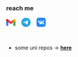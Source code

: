 ### reach me

<p>
  <a href="mailto:boolgater@gmail.com" target="_blank"><img height="25" src="./pics/gmail.svg" /></a>&nbsp;&nbsp;&nbsp;
  <a href="https://t.me/afkhero" target="_blank"><img height="25" src="./pics/tg.svg" /></a>&nbsp;&nbsp;&nbsp;
  <a href="https://vk.com/boolgater" target="_blank"><img height="25" src="./pics/vk.svg" /></a>&nbsp;&nbsp;&nbsp;
</p>

<br>

- some uni repos -> __[here](https://github.com/boolgater-hse "The best search engine for privacy")__

